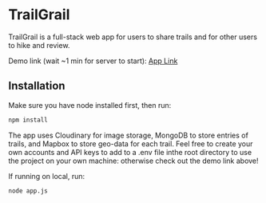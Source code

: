 # TrailGrail

TrailGrail is a full-stack web app for users to share trails and for other users to hike and review.

Demo link (wait ~1 min for server to start): [App Link](https://trailgrail.onrender.com/)

## Installation

Make sure you have node installed first, then run:

```bash
npm install
```

The app uses Cloudinary for image storage, MongoDB to store entries of trails, and Mapbox to store geo-data for each trail. Feel free to create your own accounts and API keys to add to a .env file inthe root directory to use the project on your own machine: otherwise check out the demo link above!

If running on local, run:
```bash
node app.js
```
